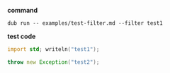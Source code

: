 __command__

```
dub run -- examples/test-filter.md --filter test1
```

__test code__

```d name=test1
import std; writeln("test1");
```

```d name=test2
throw new Exception("test2");
```
